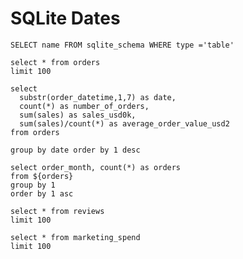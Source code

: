 # SQLite Dates

```table_list
SELECT name FROM sqlite_schema WHERE type ='table'
```

```orders
select * from orders
limit 100
```

```orders_by_month
select
  substr(order_datetime,1,7) as date,
  count(*) as number_of_orders,
  sum(sales) as sales_usd0k,
  sum(sales)/count(*) as average_order_value_usd2
from orders

group by date order by 1 desc
```

```order_summary
select order_month, count(*) as orders
from ${orders}
group by 1
order by 1 asc
```

```reviews
select * from reviews
limit 100
```

```marketing_spend
select * from marketing_spend
limit 100
```

<LineChart
    data={orders_by_month}
    x=date
    y=number_of_orders
    sort=false
/>

<LineChart
    data={order_summary}
    x=order_month
    y=orders
/>
